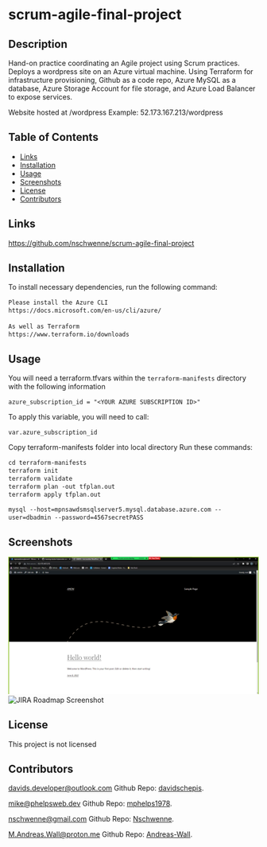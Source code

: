 # scrum-agile-final-project

## Description
Hand-on practice coordinating an Agile project using Scrum practices. Deploys a wordpress site on an Azure virtual machine. Using Terraform for infrastructure provisioning,
Github as a code repo, Azure MySQL as a database, Azure Storage Account for file storage, and Azure Load Balancer to expose services.

Website hosted at <PublicIP>/wordpress
Example: 52.173.167.213/wordpress

## Table of Contents

- [Links](#links)
- [Installation](#installation)
- [Usage](#usage)
- [Screenshots](#screenshots)
- [License](#license)
- [Contributors](#contributors)

 ## Links
https://github.com/nschwenne/scrum-agile-final-project


 ## Installation
To install necessary dependencies, run the following command:

```
Please install the Azure CLI
https://docs.microsoft.com/en-us/cli/azure/

As well as Terraform
https://www.terraform.io/downloads
```

 ## Usage
 You will need a terraform.tfvars within the `terraform-manifests` directory with the following information
 ```
 azure_subscription_id = "<YOUR AZURE SUBSCRIPTION ID>"
 ```

 To apply this variable, you will need to call:
 ```
 var.azure_subscription_id
 ```

 Copy terraform-manifests folder into local directory
 Run these commands:
 ```
 cd terraform-manifests
 terraform init
 terraform validate
 terraform plan -out tfplan.out
 terraform apply tfplan.out
 ```

 ```
 mysql --host=mpnsawdsmsqlserver5.mysql.database.azure.com --user=dbadmin --password=4567secretPASS
 ```

 ## Screenshots
 ![Wordpress Screenshot](screenshots/wordpress_screenshot.png)
 ![JIRA Roadmap Screenshot](https://user-images.githubusercontent.com/83676675/172688520-c49a3ed6-3917-42b0-81ec-2723eec2baeb.png)


 ## License
This project is not licensed

 ## Contributors

[davids.developer@outlook.com](mailto:davids.developer@outlook.com)
Github Repo: [davidschepis](https://github.com/davidschepis).

[mike@phelpsweb.dev](mailto:mike@phelpsweb.dev)
Github Repo: [mphelps1978](https://github.com/mphelps1978).

[nschwenne@gmail.com](mailto:nschwenne@gmail.com)
Github Repo: [Nschwenne](https://github.com/Nschwenne).

[M.Andreas.Wall@proton.me](mailto:M.Andreas.Wall@proton.me)
Github Repo: [Andreas-Wall](https://github.com/Andreas-Wall).
